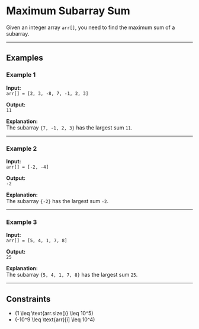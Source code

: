 # Maximum Subarray Sum

Given an integer array `arr[]`, you need to find the maximum sum of a subarray.

---

## Examples

### Example 1
**Input:**  
`arr[] = [2, 3, -8, 7, -1, 2, 3]`

**Output:**  
`11`

**Explanation:**  
The subarray `{7, -1, 2, 3}` has the largest sum `11`.

---

### Example 2
**Input:**  
`arr[] = [-2, -4]`

**Output:**  
`-2`

**Explanation:**  
The subarray `{-2}` has the largest sum `-2`.

---

### Example 3
**Input:**  
`arr[] = [5, 4, 1, 7, 8]`

**Output:**  
`25`

**Explanation:**  
The subarray `{5, 4, 1, 7, 8}` has the largest sum `25`.

---

## Constraints
- \(1 \leq \text{arr.size()} \leq 10^5\)
- \(-10^9 \leq \text{arr}[i] \leq 10^4\)
